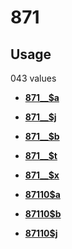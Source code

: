 # 871

## Usage

043 values

-   **[871\_\_$a](../../tags/871/871__a-1.md)**  

-   **[871\_\_$j](../../tags/871/871__j-2.md)**  

-   **[871\_\_$b](../../tags/871/871__b-3.md)**  

-   **[871\_\_$t](../../tags/871/871__t-4.md)**  

-   **[871\_\_$x](../../tags/871/871__x-5.md)**  

-   **[87110$a](../../tags/871/87110a-6.md)**  

-   **[87110$b](../../tags/871/87110b-7.md)**  

-   **[87110$j](../../tags/871/87110j-8.md)**  


